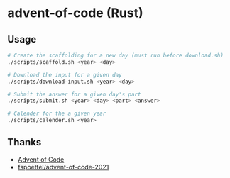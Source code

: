 # advent-of-code (Rust)

## Usage

```bash
# Create the scaffolding for a new day (must run before download.sh)
./scripts/scaffold.sh <year> <day>

# Download the input for a given day
./scripts/download-input.sh <year> <day> 

# Submit the answer for a given day's part
./scripts/submit.sh <year> <day> <part> <answer>

# Calender for the a given year
./scripts/calender.sh <year>

```

## Thanks

- [Advent of Code](https://adventofcode.com/)
- [fspoettel/advent-of-code-2021](https://github.com/fspoettel/advent-of-code-2021)

